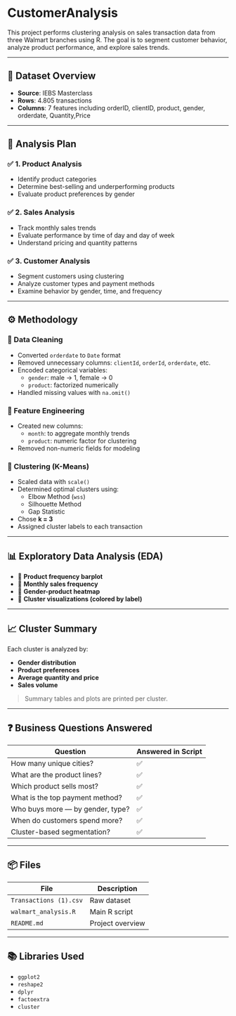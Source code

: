 # CustomerAnalysis
This project performs clustering analysis on sales transaction data from three Walmart branches using R. The goal is to segment customer behavior, analyze product performance, and explore sales trends.

---

## 📁 Dataset Overview

- **Source**: IEBS Masterclass
- **Rows**: 4.805 transactions
- **Columns**: 7 features including orderID, clientID, product, gender, orderdate, Quantity,Price

---

## 🧪 Analysis Plan

### ✅ 1. Product Analysis
- Identify product categories
- Determine best-selling and underperforming products
- Evaluate product preferences by gender

### ✅ 2. Sales Analysis
- Track monthly sales trends
- Evaluate performance by time of day and day of week
- Understand pricing and quantity patterns

### ✅ 3. Customer Analysis
- Segment customers using clustering
- Analyze customer types and payment methods
- Examine behavior by gender, time, and frequency

---

## ⚙️ Methodology

### 🔹 Data Cleaning
- Converted `orderdate` to `Date` format
- Removed unnecessary columns: `clientId`, `orderId`, `orderdate`, etc.
- Encoded categorical variables:
  - `gender`: male → 1, female → 0
  - `product`: factorized numerically
- Handled missing values with `na.omit()`

### 🔹 Feature Engineering
- Created new columns:
  - `month`: to aggregate monthly trends
  - `product`: numeric factor for clustering
- Removed non-numeric fields for modeling

### 🔹 Clustering (K-Means)
- Scaled data with `scale()`
- Determined optimal clusters using:
  - Elbow Method (`wss`)
  - Silhouette Method
  - Gap Statistic
- Chose **k = 3**
- Assigned cluster labels to each transaction

---

## 📊 Exploratory Data Analysis (EDA)

- 📌 **Product frequency barplot**
- 📌 **Monthly sales frequency**
- 📌 **Gender-product heatmap**
- 📌 **Cluster visualizations (colored by label)**

---

## 📈 Cluster Summary

Each cluster is analyzed by:

- **Gender distribution**
- **Product preferences**
- **Average quantity and price**
- **Sales volume**

> Summary tables and plots are printed per cluster.

---

## ❓ Business Questions Answered

| Question | Answered in Script |
|---------|--------------------|
| How many unique cities? | ✅ |
| What are the product lines? | ✅ |
| Which product sells most? | ✅ |
| What is the top payment method? | ✅ |
| Who buys more — by gender, type? | ✅ |
| When do customers spend more? | ✅ |
| Cluster-based segmentation? | ✅ |

---

## 📦 Files

| File | Description |
|------|-------------|
| `Transactions (1).csv` | Raw dataset |
| `walmart_analysis.R` | Main R script |
| `README.md` | Project overview |

---

## 📚 Libraries Used

- `ggplot2`
- `reshape2`
- `dplyr`
- `factoextra`
- `cluster`
